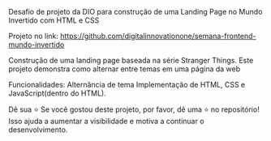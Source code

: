 Desafio de projeto da DIO para construção de uma Landing Page no Mundo Invertido com HTML e CSS 

Projeto no link: https://github.com/digitalinnovationone/semana-frontend-mundo-invertido

Construção de uma landing page baseada na série Stranger Things. Este projeto demonstra como alternar entre temas em uma página da web

Funcionalidades:
Alternância de tema
Implementação de HTML, CSS e JavaScript(dentro do HTML).

Dê sua ⭐ Se você gostou deste projeto, por favor, dê uma ⭐ no repositório! Isso ajuda a aumentar a visibilidade e motiva a continuar o desenvolvimento.